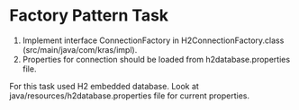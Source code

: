 # Factory Pattern Task

1. Implement interface ConnectionFactory in H2ConnectionFactory.class (src/main/java/com/kras/impl).
2. Properties for connection should be loaded from h2database.properties file.

For this task used H2 embedded database. Look at java/resources/h2database.properties file for current properties.
